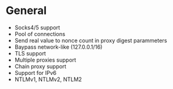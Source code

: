 # General
+ Socks4/5 support
+ Pool of connections
+ Send real value to nonce count in proxy digest parammeters
+ Baypass network-like (127.0.0.1/16)
+ TLS support
+ Multiple proxies support
+ Chain proxy support
+ Support for IPv6
+ NTLMv1, NTLMv2, NTLM2